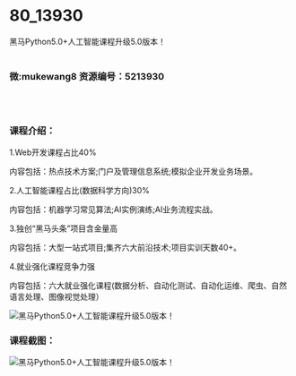 # 80_13930
黑马Python5.0+人工智能课程升级5.0版本！
<br/></br>
<h3>微:mukewang8 资源编号：5213930</h3>
<br/></br>
<h3>课程介绍：</h3>
<p>1.Web开发课程占比40%</p>
<p>内容包括：热点技术方案;门户及管理信息系统;模拟企业开发业务场景。</p>
<p>2.人工智能课程占比(数据科学方向)30%</p>
<p>内容包括：机器学习常见算法;AI实例演练;AI业务流程实战。</p>
<p>3.独创“黑马头条”项目含金量高</p>
<p>内容包括：大型一站式项目;集齐六大前沿技术;项目实训天数40+。</p>
<p>4.就业强化课程竞争力强</p>
<p>内容包括：六大就业强化课程(数据分析、自动化测试、自动化运维、爬虫、自然语言处理、图像视觉处理）</p>
<p><img src="https://www.ko996.com/wp-content/uploads/img/2020/06/1-80-300x163.png" alt="黑马Python5.0+人工智能课程升级5.0版本！"></p>
<div class="info-desc">
<h3>课程截图：</h3>
<p><img src="https://www.ko996.com/wp-content/uploads/img/2020/06/2-87.png" alt="黑马Python5.0+人工智能课程升级5.0版本！"></p>


			
</div>
